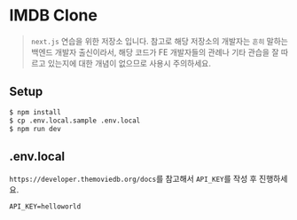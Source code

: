 # IMDB Clone

> `next.js` 연습을 위한 저장소 입니다. 참고로 해당 저장소의 개발자는 `흔히` 말하는 백엔드 개발자 출신이라서, 해당 코드가 FE 개발자들의 관례나 기타 관습을 잘 따르고 있는지에 대한 개념이 없으므로 사용시 주의하세요.

## Setup

```bash
$ npm install
$ cp .env.local.sample .env.local
$ npm run dev
```

## .env.local

`https://developer.themoviedb.org/docs`를 참고해서 `API_KEY`를 작성 후 진행하세요.

```
API_KEY=helloworld
```

